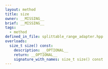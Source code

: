 ```yaml
---
layout: method
title: size
owner: __MISSING__
brief: __MISSING__
tags:
  - method
defined_in_file: splittable_range_adapter.hpp
overloads:
  size_t size() const:
    description: __OPTIONAL__
    return: __OPTIONAL__
    signature_with_names: size_t size() const
---
```

